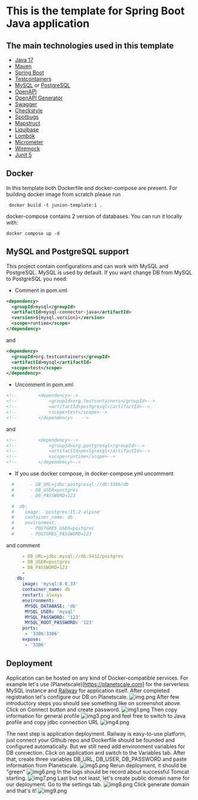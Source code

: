 # This is the template for Spring Boot Java application

## The main technologies used in this template
* [Java 17](https://www.baeldung.com/java-17-new-features)
* [Maven](https://maven.apache.org/guides/getting-started/maven-in-five-minutes.html)
* [Spring Boot](https://spring.io/projects/spring-boot)
* [Testcontainers](https://www.testcontainers.org)
* [MySQL](https://docs.oracle.com/en-us/iaas/mysql-database/doc/getting-started.html)
 or [PostgreSQL](https://www.postgresql.org/docs/15/index.html)
* [OpenAPI](https://swagger.io/specification/)
* [OpenAPI Generator](https://openapi-generator.tech/docs/plugins/)
* [Swagger](https://swagger.io)
* [Checkstyle](https://checkstyle.org)
* [Spotbugs](https://spotbugs.github.io)
* [Mapstruct](https://mapstruct.org/documentation/installation/)
* [Liquibase](https://www.liquibase.org)
* [Lombok](https://projectlombok.org)
* [Micrometer](https://micrometer.io)
* [Wiremock](https://wiremock.org/docs/)
* [Junit 5](https://junit.org/junit5/)

## Docker
In this template both Dockerfile and docker-compose are present.
For building docker image from scratch please run
```shell
 docker build -t junion-template:1 .
```
docker-compose contains 2 version of databases. You can run it locally with:
```shell
docker compose up -d
```

## MySQL and PostgreSQL support
This project contain configurations and can work with MySQL and PostgreSQL. MySQL is used by default.
If you want change DB from MySQL to PostgreSQL you need:
* Comment in pom.xml
```xml
<dependency>
  <groupId>mysql</groupId>
  <artifactId>mysql-connector-java</artifactId>
  <version>${mysql.version}</version>
  <scope>runtime</scope>
</dependency>
```
and
```xml
<dependency>
  <groupId>org.testcontainers</groupId>
  <artifactId>mysql</artifactId>
  <scope>test</scope>
</dependency>
```

* Uncomment in pom.xml
```xml
<!--        <dependency>-->
<!--            <groupId>org.testcontainers</groupId>-->
<!--            <artifactId>postgresql</artifactId>-->
<!--            <scope>test</scope>-->
<!--        </dependency>   -->
```
and
```xml
<!--        <dependency>-->
<!--            <groupId>org.postgresql</groupId>-->
<!--            <artifactId>postgresql</artifactId>-->
<!--            <scope>runtime</scope>-->
<!--        </dependency>-->
```

* If you use docker compose, in docker-compose.yml uncomment
```yaml
  #      - DB_URL=jdbc:postgresql://db:3306/db
  #      - DB_USER=postgres
  #      - DB_PASSWORD=123

  #  db:
  #    image: 'postgres:15.2-alpine'
  #    container_name: db
  #    environment:
  #      - POSTGRES_USER=postgres
  #      - POSTGRES_PASSWORD=123
```

and comment
```yaml
      - DB_URL=jdbc:mysql://db:5432/postgres
      - DB_USER=postgres
      - DB_PASSWORD=123
      - 
    db:
      image: 'mysql:8.0.33'
      container_name: db
      restart: always
      environment:
       MYSQL_DATABASE: 'db'
       MYSQL_USER: 'mysql'
       MYSQL_PASSWORD: '123'
       MYSQL_ROOT_PASSWORD: '123'
      ports:
       - '3306:3306'
      expose:
       - '3306'
```

## Deployment 

Application can be hosted on any kind of Docker-compatible services. For example let's use
(Planetscale)[https://planetscale.com] for the serverless MySQL instance and
[Railway](https://railway.app) for application itself.
After completed registration let's configure our DB on Planetscale.
![img.png](static/images/img.png)
After few introductory steps you should see something like on screenshot above.
Click on Connect button and create password.
![img1.png](static/images/img1.png)
Then copy information for general profile
![img3.png](static/images/img3.png)
and feel free to switch to Java profile and copy jdbc connection URL
![img4.png](static/images/img4.png)

The next step is application deployment. Railway is easy-to-use platform, just connect your 
Github repo and Dockerfile should be founded and configured automatically.
But we still need add environment variables for DB connection. Click on application and switch to the 
Variables tab. After that, create three variables DB_URL, DB_USER, DB_PASSWORD and paste information 
from Planetscale.
![img5.png](static/images/img5.png)
Rerun deployment, it should be "green"
![img6.png](static/images/img6.png)
In the logs should be record about successful Tomcat starting.
![img7.png](static/images/img7.png)
Last but not least, let's create public domain name for our deployment. Go to the settings tab.
![img8.png](static/images/img8.png)
Click generate domain and that's it! 
![img9.png](static/images/img9.png)